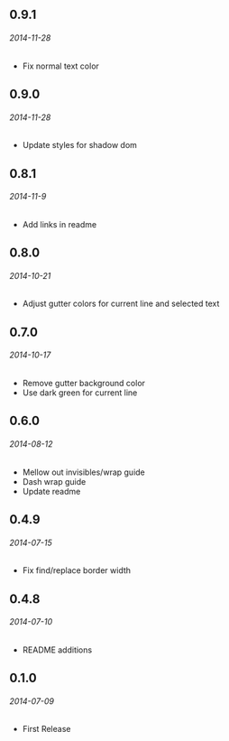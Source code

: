 ## 0.9.1
###### 2014-11-28
* Fix normal text color

## 0.9.0
###### 2014-11-28
* Update styles for shadow dom

## 0.8.1
###### 2014-11-9
* Add links in readme

## 0.8.0
###### 2014-10-21
* Adjust gutter colors for current line and selected text

## 0.7.0
###### 2014-10-17
* Remove gutter background color
* Use dark green for current line

## 0.6.0
###### 2014-08-12
* Mellow out invisibles/wrap guide
* Dash wrap guide
* Update readme

## 0.4.9
###### 2014-07-15
* Fix find/replace border width

## 0.4.8
###### 2014-07-10
* README additions

## 0.1.0
###### 2014-07-09
* First Release
